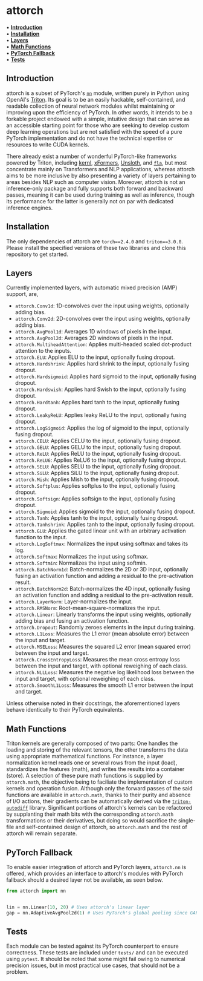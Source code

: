 # attorch

• **[Introduction](#introduction)**<br>
• **[Installation](#installation)**<br>
• **[Layers](#layers)**<br>
• **[Math Functions](#math-functions)**<br>
• **[PyTorch Fallback](#pytorch-fallback)**<br>
• **[Tests](#tests)**<br>

## Introduction

attorch is a subset of PyTorch's [```nn```](https://pytorch.org/docs/stable/nn.html) module, written purely in Python using OpenAI's [Triton](https://github.com/openai/triton). Its goal is to be an easily hackable, self-contained, and readable collection of neural network modules whilst maintaining or improving upon the efficiency of PyTorch. In other words, it intends to be a forkable project endowed with a simple, intuitive design that can serve as an accessible starting point for those who are seeking to develop custom deep learning operations but are not satisfied with the speed of a pure PyTorch implementation and do not have the technical expertise or resources to write CUDA kernels.

There already exist a number of wonderful PyTorch-like frameworks powered by Triton, including [kernl](https://github.com/ELS-RD/kernl/tree/main), [xFormers](https://github.com/facebookresearch/xformers), [Unsloth](https://github.com/unslothai/unsloth), and [```fla```](https://github.com/sustcsonglin/flash-linear-attention), but most concentrate mainly on Transformers and NLP applications, whereas attorch aims to be more inclusive by also presenting a variety of layers pertaining to areas besides NLP such as computer vision. Moreover, attorch is not an inference-only package and fully supports both forward and backward passes, meaning it can be used during training as well as inference, though its performance for the latter is generally not on par with dedicated inference engines.

## Installation

The only dependencies of attorch are ```torch==2.4.0``` and ```triton==3.0.0```. Please install the specified versions of these two libraries and clone this repository to get started.

## Layers

Currently implemented layers, with automatic mixed precision (AMP) support, are,

* ```attorch.Conv1d```: 1D-convolves over the input using weights, optionally adding bias.
* ```attorch.Conv2d```: 2D-convolves over the input using weights, optionally adding bias.
* ```attorch.AvgPool1d```: Averages 1D windows of pixels in the input.
* ```attorch.AvgPool2d```: Averages 2D windows of pixels in the input.
* ```attorch.MultiheadAttention```: Applies multi-headed scaled dot-product attention to the inputs.
* ```attorch.ELU```: Applies ELU to the input, optionally fusing dropout.
* ```attorch.Hardshrink```: Applies hard shrink to the input, optionally fusing dropout.
* ```attorch.Hardsigmoid```: Applies hard sigmoid to the input, optionally fusing dropout.
* ```attorch.Hardswish```: Applies hard Swish to the input, optionally fusing dropout.
* ```attorch.Hardtanh```: Applies hard tanh to the input, optionally fusing dropout.
* ```attorch.LeakyReLU```: Applies leaky ReLU to the input, optionally fusing dropout.
* ```attorch.LogSigmoid```: Applies the log of sigmoid to the input, optionally fusing dropout.
* ```attorch.CELU```: Applies CELU to the input, optionally fusing dropout.
* ```attorch.GELU```: Applies GELU to the input, optionally fusing dropout.
* ```attorch.ReLU```: Applies ReLU to the input, optionally fusing dropout.
* ```attorch.ReLU6```: Applies ReLU6 to the input, optionally fusing dropout.
* ```attorch.SELU```: Applies SELU to the input, optionally fusing dropout.
* ```attorch.SiLU```: Applies SiLU to the input, optionally fusing dropout.
* ```attorch.Mish```: Applies Mish to the input, optionally fusing dropout.
* ```attorch.Softplus```: Applies softplus to the input, optionally fusing dropout.
* ```attorch.Softsign```: Applies softsign to the input, optionally fusing dropout.
* ```attorch.Sigmoid```: Applies sigmoid to the input, optionally fusing dropout.
* ```attorch.Tanh```: Applies tanh to the input, optionally fusing dropout.
* ```attorch.Tanhshrink```: Applies tanh to the input, optionally fusing dropout.
* ```attorch.GLU```: Applies the gated linear unit with an arbitrary activation function to the input.
* ```attorch.LogSoftmax```: Normalizes the input using softmax and takes its log.
* ```attorch.Softmax```: Normalizes the input using softmax.
* ```attorch.Softmin```: Normalizes the input using softmin.
* ```attorch.BatchNorm1d```: Batch-normalizes the 2D or 3D input, optionally fusing an activation function and adding a residual to the pre-activation result.
* ```attorch.BatchNorm2d```: Batch-normalizes the 4D input, optionally fusing an activation function and adding a residual to the pre-activation result.
* ```attorch.LayerNorm```: Layer-normalizes the input.
* ```attorch.RMSNorm```: Root-mean-square-normalizes the input.
* ```attorch.Linear```: Linearly transforms the input using weights, optionally adding bias and fusing an activation function.
* ```attorch.Dropout```: Randomly zeroes elements in the input during training.
* ```attorch.L1Loss```: Measures the L1 error (mean absolute error) between the input and target.
* ```attorch.MSELoss```: Measures the squared L2 error (mean squared error) between the input and target.
* ```attorch.CrossEntropyLoss```: Measures the mean cross entropy loss between the input and target, with optional reweighing of each class.
* ```attorch.NLLLoss```: Measures the negative log likelihood loss between the input and target, with optional reweighing of each class.
* ```attorch.SmoothL1Loss```: Measures the smooth L1 error between the input and target.

Unless otherwise noted in their docstrings, the aforementioned layers behave identically to their PyTorch equivalents.

## Math Functions
Triton kernels are generally composed of two parts: One handles the loading and storing of the relevant tensors, the other transforms the data using appropriate mathematical functions. For instance, a layer normalization kernel reads one or several rows from the input (load), standardizes the features (math), and writes the results into a container (store). A selection of these pure math functions is supplied by ```attorch.math```, the objective being to faciliate the implementation of custom kernels and operation fusion. Although only the forward passes of the said functions are available in ```attorch.math```, thanks to their purity and absence of I/O actions, their gradients can be automatically derived via the [```triton-autodiff```](https://github.com/srush/triton-autodiff) library. Significant portions of attorch's kernels can be refactored by supplanting their math bits with the corresponding ```attorch.math``` transformations or their derivatives, but doing so would sacrifice the single-file and self-contained design of attorch, so ```attorch.math``` and the rest of attorch will remain separate.

## PyTorch Fallback

To enable easier integration of attorch and PyTorch layers, ```attorch.nn``` is offered, which provides an interface to attorch's modules with PyTorch fallback should a desired layer not be available, as seen below.

```python
from attorch import nn


lin = nn.Linear(10, 20) # Uses attorch's linear layer
gap = nn.AdaptiveAvgPool2d(1) # Uses PyTorch's global pooling since GAP is not available in attorch
```

## Tests

Each module can be tested against its PyTorch counterpart to ensure correctness. These tests are included under ```tests/``` and can be executed using ```pytest```. It should be noted that some might fail owing to numerical precision issues, but in most practical use cases, that should not be a problem.
